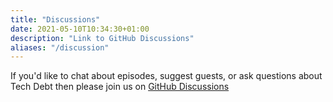 ```yaml
---
title: "Discussions"
date: 2021-05-10T10:34:30+01:00
description: "Link to GitHub Discussions"
aliases: "/discussion"
---
```


If you'd like to chat about episodes, suggest guests, or ask questions about Tech Debt then please join us on [GitHub Discussions](https://github.com/Tech-Debt-Burndown/CloudflarePages/discussions)
